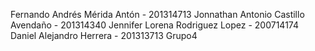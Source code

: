 Fernando Andrés Mérida Antón  - 201314713
Jonnathan Antonio Castillo Avendaño - 201314340
Jennifer Lorena Rodriguez Lopez - 200714174
Daniel Alejandro Herrera - 201313713
Grupo4